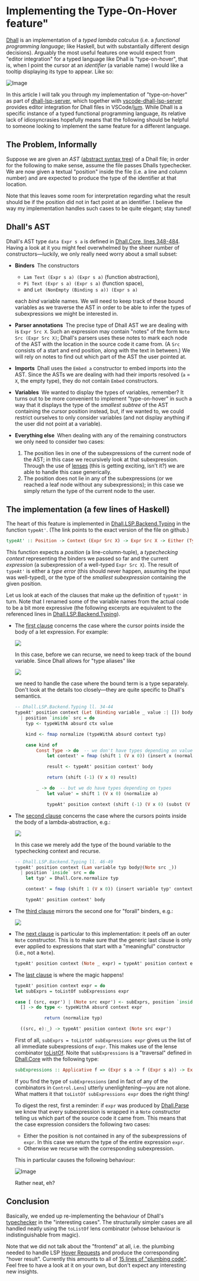 # Implementing the Type-On-Hover feature"

[Dhall](https://dhall-lang.org/) is an implementation of a _typed lambda calculus_ (i.e. a _functional programming language_; like Haskell, but with substantially different design decisions). Arguably the most useful features one would expect from "editor integration" for a typed language like Dhall is "type-on-hover", that is, when I point the cursor at an _identifier_ (a variable name) I would like a tooltip displaying its type to appear. Like so:

![Image](/images/hover-type-intro.png)

In this article I will talk you through my implementation of "type-on-hover" as part of [dhall-lsp-server](https://github.com/dhall-lang/dhall-haskell/tree/master/dhall-lsp-server), which together with [vscode-dhall-lsp-server](https://github.com/PanAeon/vscode-dhall-lsp-server) provides editor integration for Dhall files in VSCode/[ium](https://vscodium.com/). While Dhall is a specific instance of a typed functional programming language, its relative lack of idiosyncrasies hopefully means that the following should be helpful to someone looking to implement the same feature for a different language.

## The Problem, Informally
Suppose we are given an _AST_ ([abstract syntax tree](https://en.wikipedia.org/wiki/Abstract_syntax_tree)) of a Dhall file; in order for the following to make sense, assume the file passes Dhalls typechecker. We are now given a textual "position" inside the file (i.e. a line and column number) and are expected to produce the type of the identifier at that location.

Note that this leaves some room for interpretation regarding what the result should be if the position did not in fact point at an identifier. I believe the way my implementation handles such cases to be quite elegant; stay tuned!

## Dhall's AST
Dhall's AST type `data Expr s a` is defined in [Dhall.Core, lines 348-484](https://github.com/dhall-lang/dhall-haskell/blob/3a120d277f62fe83f8d9b35f14e3c93b9a6076cf/dhall/src/Dhall/Core.hs#L348-L484). Having a look at it you might feel overwhelmed by the sheer number of constructors&mdash;luckily, we only really need worry about a small subset:

- __Binders&nbsp;__ The constructors
  - `Lam Text (Expr s a) (Expr s a)` (function abstraction),
  - `Pi Text (Expr s a) (Expr s a)` (function space),
  - and `Let (NonEmpty (Binding s a)) (Expr s a)`

  each _bind_ variable names. We will need to keep track of these bound variables as we traverse the AST in order to be able to infer the types of subexpressions we might be interested in.

- __Parser annotations&nbsp;__ The precise type of Dhall AST we are dealing with is `Expr Src X`. Such an expression may contain "notes" of the form `Note Src (Expr Src X)`; Dhall's parsers uses these notes to mark each node of the AST with the location in the source code it came from. (A `Src` consists of a start and end position, along with the text in between.) We will rely on notes to find out which part of the AST the user pointed at.

- __Imports&nbsp;__ Dhall uses the `Embed a` constructor to embed imports into the AST. Since the ASTs we are dealing with had their imports resolved (`a` = `X`, the empty type), they do not contain `Embed` constructors.

- __Variables&nbsp;__ We wanted to display the types of variables, remember? It turns out to be more convenient to implement "type-on-hover" in such a way that it displays the type of the _smallest subtree_ of the AST containing the cursor position instead, but, if we wanted to, we could restrict ourselves to only consider variables (and not display anything if the user did not point at a variable).

- __Everything else&nbsp;__ When dealing with any of the remaining constructors we only need to consider two cases:
  1. The position lies in one of the subexpressions of the current node of the AST; in this case we recursively look at that subexpression. Through the use of [lenses]() (this is getting exciting, isn't it?) we are able to handle this case generically.
  2. The position does not lie in any of the subexpressions (or we reached a leaf node without any subexpressions); in this case we simply return the type of the current node to the user.

## The implementation (a few lines of Haskell)
The heart of this feature is implemented in [Dhall.LSP.Backend.Typing](https://github.com/dhall-lang/dhall-haskell/blob/8995efe69233d36fccea4f14df28a2b073e9390b/dhall-lsp-server/src/Dhall/LSP/Backend/Typing.hs#L32-L65) in the function `typeAt'`. (The link points to the exact version of the file on github.)
```haskell
typeAt' :: Position -> Context (Expr Src X) -> Expr Src X -> Either (TypeError Src X) (Expr Src X)
````
This function expects a _position_ (a line-column-tuple), a _typechecking context_ representing the binders we passed so far and the current _expression_ (a subexpression of a well-typed `Expr Src X`). The result of `typeAt'` is either a _type error_ (this should never happen, assuming the input was well-typed), or the type of the _smallest subexpression_ containing the given position.

Let us look at each of the clauses that make up the definition of `typeAt'` in turn. Note that I renamed some of the variable names from the actual code to be a bit more expressive (the following excerpts are equivalent to the referenced lines in [Dhall.LSP.Backend.Typing](https://github.com/dhall-lang/dhall-haskell/blob/8995efe69233d36fccea4f14df28a2b073e9390b/dhall-lsp-server/src/Dhall/LSP/Backend/Typing.hs#L32-L65)).

- The [first clause](https://github.com/dhall-lang/dhall-haskell/blob/8995efe69233d36fccea4f14df28a2b073e9390b/dhall-lsp-server/src/Dhall/LSP/Backend/Typing.hs#L34-L44) concerns the case where the cursor points inside the body of a let expression. For example:

  ![](/images/type-hover-example-let.png)

  In this case, before we can recurse, we need to keep track of the bound variable. Since Dhall allows for "type aliases" like

  ![](/images/type-hover-example-typesynonym.png)

  we need to handle the case where the bound term is a type separately. Don't look at the details too closely&mdash;they are quite specific to Dhall's semantics.
  ```haskell
  -- Dhall.LSP.Backend.Typing ll. 34-44
  typeAt' position context (Let (Binding variable _ value :| []) body@(Note src _))
    | position `inside` src = do
      typ <- typeWithA absurd ctx value

      kind <- fmap normalize (typeWithA absurd context typ)

      case kind of
          Const Type -> do  -- we don't have types depending on values
              let context' = fmap (shift 1 (V x 0)) (insert x (normalize typ) context)

              result <- typeAt' position context' body

              return (shift (-1) (V x 0) result)

          _ -> do  -- but we do have types depending on types
              let value' = shift 1 (V x 0) (normalize a)

              typeAt' position context (shift (-1) (V x 0) (subst (V x 0) value' body))
  ```

- The [second clause](https://github.com/dhall-lang/dhall-haskell/blob/8995efe69233d36fccea4f14df28a2b073e9390b/dhall-lsp-server/src/Dhall/LSP/Backend/Typing.hs#L46-L49) concerns the case where the cursors points inside the body of a lambda-abstraction, e.g.:

  ![](/images/type-hover-example-lambda.png)

  In this case we merely add the type of the bound variable to the typechecking context and recurse.
  ```haskell
  -- Dhall.LSP.Backend.Typing ll. 46-49
  typeAt' position context (Lam variable typ body@(Note src _))
    | position `inside` src = do
      let typ' = Dhall.Core.normalize typ

      context' = fmap (shift 1 (V x 0)) (insert variable typ' context)

      typeAt' position context' body
  ```

- The [third clause](https://github.com/dhall-lang/dhall-haskell/blob/8995efe69233d36fccea4f14df28a2b073e9390b/dhall-lsp-server/src/Dhall/LSP/Backend/Typing.hs#L51-L54) mirrors the second one for "forall" binders, e.g.:

  ![](/images/type-hover-example-forall.png)

- The [next clause](https://github.com/dhall-lang/dhall-haskell/blob/8995efe69233d36fccea4f14df28a2b073e9390b/dhall-lsp-server/src/Dhall/LSP/Backend/Typing.hs#L57) is particular to this implementation: it peels off an outer `Note` constructor. This is to make sure that the generic last clause is only ever applied to expressions that start with a "meaningful" constructor (i.e., not a `Note`).
  ```haskell
  typeAt' position context (Note _ expr) = typeAt' position context expr
  ```

- The [last clause](https://github.com/dhall-lang/dhall-haskell/blob/8995efe69233d36fccea4f14df28a2b073e9390b/dhall-lsp-server/src/Dhall/LSP/Backend/Typing.hs#L60-L65) is where the magic happens!
  ```haskell
  typeAt' position context expr = do
  let subExprs = toListOf subExpressions expr

  case [ (src, expr') | (Note src expr') <- subExprs, position `inside` src ] of
    [] -> do type <- typeWithA absurd context expr

             return (normalize typ)

    ((src, e):_) -> typeAt' position context (Note src expr')
  ```
  First of all, `subExprs = toListOf subExpressions expr` gives us the list of all immediate subexpressions of `expr`. This makes use of the lense combinator [toListOf](http://hackage.haskell.org/package/lens-4.17.1/docs/Control-Lens-Combinators.html#v:toListOf). Noite that `subExpressions` is a "traversal" defined in [Dhall.Core]() with the following type:
  ```haskell
  subExpressions :: Applicative f => (Expr s a -> f (Expr s a)) -> Expr s a -> f (Expr s a)
  ```
  If you find the type of `subExpressions` (and in fact of any of the combinators in `Control.Lens`) utterly unenlightening&mdash;you are not alone. What matters it that `toListOf subExpressions expr` does the right thing!

  To digest the rest, first a reminder: if `expr` was produced by [Dhall.Parse]() we know that every subexpression is wrapped in a `Note` constructor telling us which part of the source code it came from. This means that the case expression considers the following two cases:
  - Either the position is not contained in any of the subexpressions of `expr`. In this case we return the type of the entire expression `expr`.
  - Otherwise we recurse with the corresponding subexpression.

  This in particular causes the following behaviour:

  ![Image](/images/type-hover-lambda.png)

  Rather neat, eh?

## Conclusion
Basically, we ended up re-implementing the behaviour of Dhall's [typechecker](https://github.com/dhall-lang/dhall-haskell/blob/8995efe69233d36fccea4f14df28a2b073e9390b/dhall/src/Dhall/TypeCheck.hs#L100-L846) in the "interesting cases". The structurally simpler cases are all handled neatly using the `toListOf` lens combinator (whose behaviour is indistinguishable from magic).

Note that we did not talk about the "frontend" at all, i.e. the plumbing needed to handle LSP [Hover Requests](https://microsoft.github.io/language-server-protocol/specification#textDocument_hover) and produce the corresponding "hover result". Currently this amounts to all of [15 lines of "plumbing code"](https://github.com/dhall-lang/dhall-haskell/blob/3a120d277f62fe83f8d9b35f14e3c93b9a6076cf/dhall-lsp-server/src/Dhall/LSP/Handlers.hs#L160-L175). Feel free to have a look at it on your own, but don't expect any interesting new insights.
